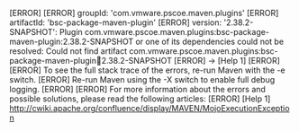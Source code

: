 [ERROR] 
[ERROR] groupId: 'com.vmware.pscoe.maven.plugins'
[ERROR] artifactId: 'bsc-package-maven-plugin'
[ERROR] version: '2.38.2-SNAPSHOT': Plugin com.vmware.pscoe.maven.plugins:bsc-package-maven-plugin:2.38.2-SNAPSHOT or one of its dependencies could not be resolved: Could not find artifact com.vmware.pscoe.maven.plugins:bsc-package-maven-plugin:jar:2.38.2-SNAPSHOT
[ERROR] -> [Help 1]
[ERROR] 
[ERROR] To see the full stack trace of the errors, re-run Maven with the -e switch.
[ERROR] Re-run Maven using the -X switch to enable full debug logging.
[ERROR] 
[ERROR] For more information about the errors and possible solutions, please read the following articles:
[ERROR] [Help 1] http://cwiki.apache.org/confluence/display/MAVEN/MojoExecutionException
